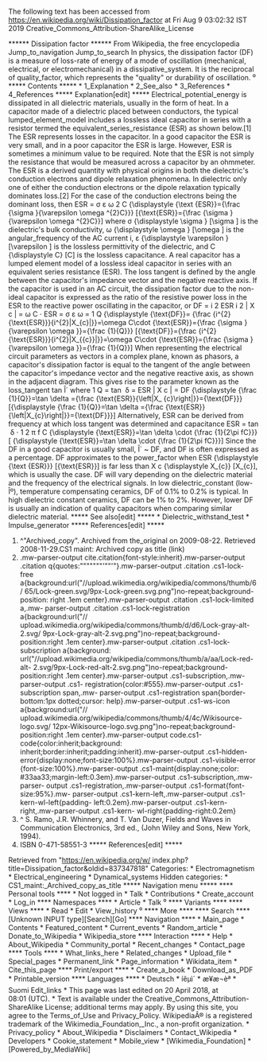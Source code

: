The following text has been accessed from https://en.wikipedia.org/wiki/Dissipation_factor at Fri Aug 9 03:02:32 IST 2019
Creative_Commons_Attribution-ShareAlike_License




















****** Dissipation factor ******
From Wikipedia, the free encyclopedia
Jump_to_navigation Jump_to_search
In physics, the dissipation factor (DF) is a measure of loss-rate of energy of
a mode of oscillation (mechanical, electrical, or electromechanical) in a
dissipative_system. It is the reciprocal of quality_factor, which represents
the "quality" or durability of oscillation.
⁰
***** Contents *****
    * 1_Explanation
    * 2_See_also
    * 3_References
    * 4_References
***** Explanation[edit] *****
Electrical_potential_energy is dissipated in all dielectric materials, usually
in the form of heat. In a capacitor made of a dielectric placed between
conductors, the typical lumped_element_model includes a lossless ideal
capacitor in series with a resistor termed the equivalent_series_resistance
(ESR) as shown below.[1] The ESR represents losses in the capacitor. In a good
capacitor the ESR is very small, and in a poor capacitor the ESR is large.
However, ESR is sometimes a minimum value to be required. Note that the ESR is
not simply the resistance that would be measured across a capacitor by an
ohmmeter. The ESR is a derived quantity with physical origins in both the
dielectric's conduction electrons and dipole relaxation phenomena. In
dielectric only one of either the conduction electrons or the dipole relaxation
typically dominates loss.[2] For the case of the conduction electrons being the
dominant loss, then
    ESR  =   &#x03C3;  &#x03B5;  &#x03C9;  2   C      {\displaystyle {\text
{ESR}}={\frac {\sigma }{\varepsilon \omega ^{2}C}}}  [{\text{ESR}}={\frac
{\sigma }{\varepsilon \omega ^{2}C}}]
where
         &#x03C3;   {\displaystyle \sigma }  [\sigma ] is the dielectric's bulk
      conductivity,
         &#x03C9;   {\displaystyle \omega }  [\omega ] is the angular_frequency
      of the AC current i,
         &#x03B5;   {\displaystyle \varepsilon }  [\varepsilon ] is the
      lossless permittivity of the dielectric, and
         C   {\displaystyle C}  [C] is the lossless capacitance.
A real capacitor has a lumped element model of a lossless ideal capacitor in
series with an equivalent series resistance (ESR). The loss tangent is defined
by the angle between the capacitor's impedance vector and the negative reactive
axis.
If the capacitor is used in an AC circuit, the dissipation factor due to the
non-ideal capacitor is expressed as the ratio of the resistive power loss in
the ESR to the reactive power oscillating in the capacitor, or
    DF  =     i  2    ESR     i  2    |   X  c    |     = &#x03C9; C &#x22C5;
ESR  =   &#x03C3;  &#x03B5; &#x03C9;    =   1 Q     {\displaystyle {\text{DF}}=
{\frac {i^{2}{\text{ESR}}}{i^{2}|X_{c}|}}=\omega C\cdot {\text{ESR}}={\frac
{\sigma }{\varepsilon \omega }}={\frac {1}{Q}}}  [{\text{DF}}={\frac  {i^{2}
{\text{ESR}}}{i^{2}|X_{{c}}|}}=\omega C\cdot {\text{ESR}}={\frac  {\sigma }
{\varepsilon \omega }}={\frac  {1}{Q}}]
When representing the electrical circuit parameters as vectors in a complex
plane, known as phasors, a capacitor's dissipation factor is equal to the
tangent of the angle between the capacitor's impedance vector and the negative
reactive axis, as shown in the adjacent diagram. This gives rise to the
parameter known as the loss_tangent tan Î´ where
     1 Q   = tan &#x2061; &#x03B4; =   ESR  |  X  c   |    =  DF
{\displaystyle {\frac {1}{Q}}=\tan \delta ={\frac {\text{ESR}}{\left|X_
{c}\right|}}={\text{DF}}}  [{\displaystyle {\frac {1}{Q}}=\tan \delta ={\frac
{\text{ESR}}{\left|X_{c}\right|}}={\text{DF}}}]
Alternatively, ESR can be derived from frequency at which loss tangent was
determined and capacitance
    ESR  = tan &#x2061; &#x03B4; &#x22C5;   1  2 &#x03C0; f C
{\displaystyle {\text{ESR}}=\tan \delta \cdot {\frac {1}{2\pi fC}}}  [
{\displaystyle {\text{ESR}}=\tan \delta \cdot {\frac {1}{2\pi fC}}}]
Since the DF in a good capacitor is usually small, Î´ ~ DF, and DF is often
expressed as a percentage.
DF approximates to the power_factor when      ESR    {\displaystyle {\text
{ESR}}}  [{\text{ESR}}] is far less than      X  c     {\displaystyle X_{c}}
[X_{c}], which is usually the case.
DF will vary depending on the dielectric material and the frequency of the
electrical signals. In low dielectric_constant (low-Îº), temperature
compensating ceramics, DF of 0.1% to 0.2% is typical. In high dielectric
constant ceramics, DF can be 1% to 2%. However, lower DF is usually an
indication of quality capacitors when comparing similar dielectric material.
***** See also[edit] *****
    * Dielectric_withstand_test
    * Impulse_generator
***** References[edit] *****
   1. ^"Archived_copy". Archived from the_original on 2009-08-22. Retrieved
      2008-11-29.CS1 maint: Archived copy as title (link)
   2. .mw-parser-output cite.citation{font-style:inherit}.mw-parser-output
      .citation q{quotes:"\"""\"""'""'"}.mw-parser-output .citation .cs1-lock-
      free a{background:url("//upload.wikimedia.org/wikipedia/commons/thumb/6/
      65/Lock-green.svg/9px-Lock-green.svg.png")no-repeat;background-position:
      right .1em center}.mw-parser-output .citation .cs1-lock-limited a,.mw-
      parser-output .citation .cs1-lock-registration a{background:url("//
      upload.wikimedia.org/wikipedia/commons/thumb/d/d6/Lock-gray-alt-2.svg/
      9px-Lock-gray-alt-2.svg.png")no-repeat;background-position:right .1em
      center}.mw-parser-output .citation .cs1-lock-subscription a{background:
      url("//upload.wikimedia.org/wikipedia/commons/thumb/a/aa/Lock-red-alt-
      2.svg/9px-Lock-red-alt-2.svg.png")no-repeat;background-position:right
      .1em center}.mw-parser-output .cs1-subscription,.mw-parser-output .cs1-
      registration{color:#555}.mw-parser-output .cs1-subscription span,.mw-
      parser-output .cs1-registration span{border-bottom:1px dotted;cursor:
      help}.mw-parser-output .cs1-ws-icon a{background:url("//
      upload.wikimedia.org/wikipedia/commons/thumb/4/4c/Wikisource-logo.svg/
      12px-Wikisource-logo.svg.png")no-repeat;background-position:right .1em
      center}.mw-parser-output code.cs1-code{color:inherit;background:
      inherit;border:inherit;padding:inherit}.mw-parser-output .cs1-hidden-
      error{display:none;font-size:100%}.mw-parser-output .cs1-visible-error
      {font-size:100%}.mw-parser-output .cs1-maint{display:none;color:
      #33aa33;margin-left:0.3em}.mw-parser-output .cs1-subscription,.mw-parser-
      output .cs1-registration,.mw-parser-output .cs1-format{font-size:95%}.mw-
      parser-output .cs1-kern-left,.mw-parser-output .cs1-kern-wl-left{padding-
      left:0.2em}.mw-parser-output .cs1-kern-right,.mw-parser-output .cs1-kern-
      wl-right{padding-right:0.2em}
   3. ^ S. Ramo, J.R. Whinnery, and T. Van Duzer, Fields and Waves in
      Communication Electronics, 3rd ed., (John Wiley and Sons, New York,
      1994).
   4. ISBN 0-471-58551-3
***** References[edit] *****

Retrieved from "https://en.wikipedia.org/w/
index.php?title=Dissipation_factor&oldid=837347818"
Categories:
    * Electromagnetism
    * Electrical_engineering
    * Dynamical_systems
Hidden categories:
    * CS1_maint:_Archived_copy_as_title
***** Navigation menu *****
**** Personal tools ****
    * Not logged in
    * Talk
    * Contributions
    * Create_account
    * Log_in
**** Namespaces ****
    * Article
    * Talk
⁰
**** Variants ****
**** Views ****
    * Read
    * Edit
    * View_history
⁰
**** More ****
**** Search ****
[Unknown INPUT type][Search][Go]
**** Navigation ****
    * Main_page
    * Contents
    * Featured_content
    * Current_events
    * Random_article
    * Donate_to_Wikipedia
    * Wikipedia_store
**** Interaction ****
    * Help
    * About_Wikipedia
    * Community_portal
    * Recent_changes
    * Contact_page
**** Tools ****
    * What_links_here
    * Related_changes
    * Upload_file
    * Special_pages
    * Permanent_link
    * Page_information
    * Wikidata_item
    * Cite_this_page
**** Print/export ****
    * Create_a_book
    * Download_as_PDF
    * Printable_version
**** Languages ****
    * Deutsch
    * íêµ­ì´
    * æ¥æ¬èª
    * Suomi
Edit_links
    * This page was last edited on 20 April 2018, at 08:01 (UTC).
    * Text is available under the Creative_Commons_Attribution-ShareAlike
      License; additional terms may apply. By using this site, you agree to the
      Terms_of_Use and Privacy_Policy. WikipediaÂ® is a registered trademark of
      the Wikimedia_Foundation,_Inc., a non-profit organization.
    * Privacy_policy
    * About_Wikipedia
    * Disclaimers
    * Contact_Wikipedia
    * Developers
    * Cookie_statement
    * Mobile_view
    * [Wikimedia_Foundation]
    * [Powered_by_MediaWiki]
